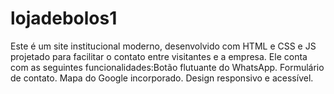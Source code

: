 # lojadebolos1
Este é um site institucional moderno, desenvolvido com HTML e CSS e JS projetado para facilitar o contato entre visitantes e a empresa. Ele conta com as seguintes funcionalidades:Botão flutuante do WhatsApp. Formulário de contato. Mapa do Google incorporado. Design responsivo e acessível.
